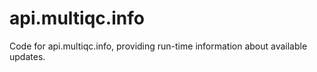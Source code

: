 # api.multiqc.info

Code for api.multiqc.info, providing run-time information about available updates.
